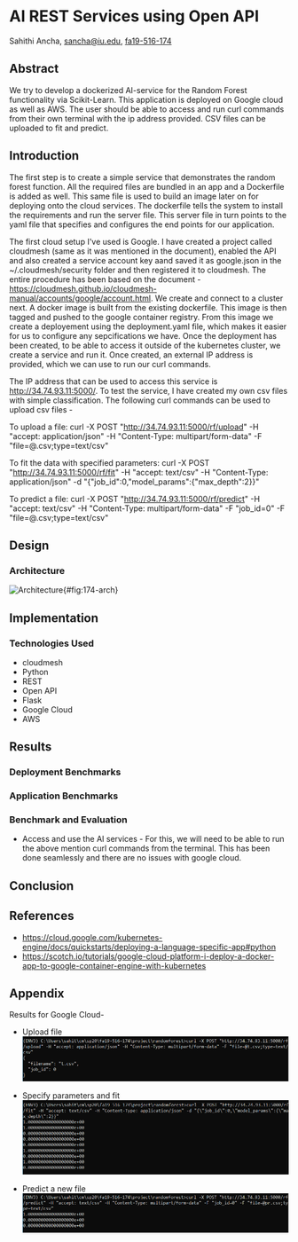 # AI REST Services using Open API

Sahithi Ancha, sancha@iu.edu, [fa19-516-174](https://github.com/cloudmesh-community/fa19-516-174)
  
## Abstract

We try to develop a dockerized AI-service for the Random Forest functionality via Scikit-Learn. This application is deployed on Google cloud as well as AWS. The user should be able to access and run curl commands from their own terminal with the ip address provided. CSV files can be uploaded to fit and predict.

## Introduction

The first step is to create a simple service that demonstrates the random forest function. All the required files are bundled in an app and a Dockerfile is added as well. This same file is used to build an image later on for deploying onto the cloud services. The dockerfile tells the system to install the requirements and run the server file. This server file in turn points to the yaml file that specifies and configures the end points for our application. 

The first cloud setup I've used is Google. I have created a project called cloudmesh (same as it was mentioned in the document), enabled the API and also created a service account key aand saved it as google.json in the ~/.cloudmesh/security folder and then registered it to cloudmesh. The entire procedure has been based on the document - https://cloudmesh.github.io/cloudmesh-manual/accounts/google/account.html. We create and connect to a cluster next. A docker image is built from the existing dockerfile. This image is then tagged and pushed to the google container registry. From this image we create a deployement using the deployment.yaml file, which makes it easier for us to configure any sepcifications we have. Once the deployment has been created, to be able to access it outside of the kubernetes cluster, we create a service and run it. Once created, an external IP address is provided, which we can use to run our curl commands. 

The IP address that can be used to access this service is http://34.74.93.11:5000/.
To test the service, I have created my own csv files with simple classification. The following curl commands can be used to upload csv files -

To upload a file: 
curl -X POST "http://34.74.93.11:5000/rf/upload" -H "accept: application/json" -H "Content-Type: multipart/form-data" -F "file=@<filename>.csv;type=text/csv"

To fit the data with specified parameters: 
curl -X POST "http://34.74.93.11:5000/rf/fit" -H "accept: text/csv" -H "Content-Type: application/json" -d "{\"job_id\":0,\"model_params\":{\"max_depth\":2}}"

To predict a file: 
curl -X POST "http://34.74.93.11:5000/rf/predict" -H "accept: text/csv" -H "Content-Type: multipart/form-data" -F "job_id=0" -F "file=@<filename>.csv;type=text/csv"

## Design 
### Architecture

![Architecture](https://github.com/cloudmesh-community/fa19-516-174/tree/master/project/images/ar.png){#fig:174-arch}

## Implementation
### Technologies Used
* cloudmesh
* Python
* REST
* Open API
* Flask
* Google Cloud
* AWS

## Results

### Deployment Benchmarks
### Application Benchmarks
### Benchmark and Evaluation 

* Access and use the AI services -
For this, we will need to be able to run the above mention curl commands from the terminal. This has been done seamlessly and there are no issues with google cloud.

## Conclusion

## References

* https://cloud.google.com/kubernetes-engine/docs/quickstarts/deploying-a-language-specific-app#python
* https://scotch.io/tutorials/google-cloud-platform-i-deploy-a-docker-app-to-google-container-engine-with-kubernetes

## Appendix

Results for Google Cloud-

* Upload file
![Appendix](https://github.com/cloudmesh-community/fa19-516-174/blob/master/project/images/1.PNG)

* Specify parameters and fit
![Appendix](https://github.com/cloudmesh-community/fa19-516-174/blob/master/project/images/2.PNG)

* Predict a new file
![Appendix](https://github.com/cloudmesh-community/fa19-516-174/blob/master/project/images/3.PNG)
